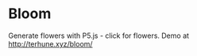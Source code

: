 # Bloom

Generate flowers with P5.js - click for flowers. Demo at <a href='http://terhune.xyz/bloom/'>http://terhune.xyz/bloom/</a>
